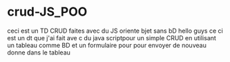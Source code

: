 # crud-JS_POO
ceci est un TD CRUD faites avec du JS oriente bjet sans bD
hello guys ce ci est un dt que j'ai fait ave c du java scriptpour un simple  CRUD  en utilisant un tableau comme BD et un formulaire pour 
pour envoyer de nouveau donne dans le tableau
